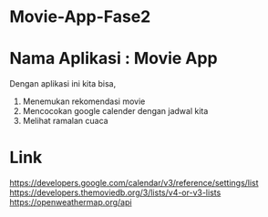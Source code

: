 # Movie-App-Fase2

# Nama Aplikasi : Movie App
Dengan aplikasi ini kita bisa, 
1. Menemukan rekomendasi movie
2. Mencocokan google calender dengan jadwal kita
3. Melihat ramalan cuaca


# Link 
https://developers.google.com/calendar/v3/reference/settings/list
https://developers.themoviedb.org/3/lists/v4-or-v3-lists
https://openweathermap.org/api